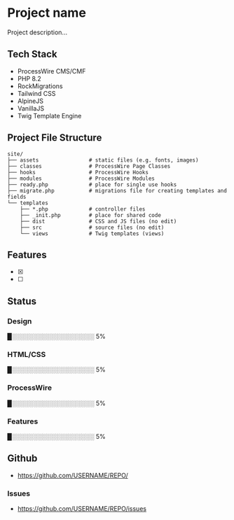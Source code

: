 # Project name

Project description...

## Tech Stack

- ProcessWire CMS/CMF
- PHP 8.2
- RockMigrations
- Tailwind CSS
- AlpineJS
- VanillaJS
- Twig Template Engine

## Project File Structure

```
site/
├── assets                # static files (e.g. fonts, images)
├── classes               # ProcessWire Page Classes
├── hooks                 # ProcessWire Hooks
├── modules               # ProcessWire Modules
├── ready.php             # place for single use hooks
├── migrate.php           # migrations file for creating templates and fields
└── templates
    ├── *.php             # controller files
    ├── _init.php         # place for shared code
    ├── dist              # CSS and JS files (no edit)
    ├── src               # source files (no edit)
    └── views             # Twig templates (views)
```

## Features

- [X]
- [ ]


## Status

### Design

█░░░░░░░░░░░░░░░░░░░ 5%

### HTML/CSS

█░░░░░░░░░░░░░░░░░░░ 5%

### ProcessWire

█░░░░░░░░░░░░░░░░░░░ 5%

### Features

█░░░░░░░░░░░░░░░░░░░ 5%

## Github

- https://github.com/USERNAME/REPO/

### Issues

- https://github.com/USERNAME/REPO/issues